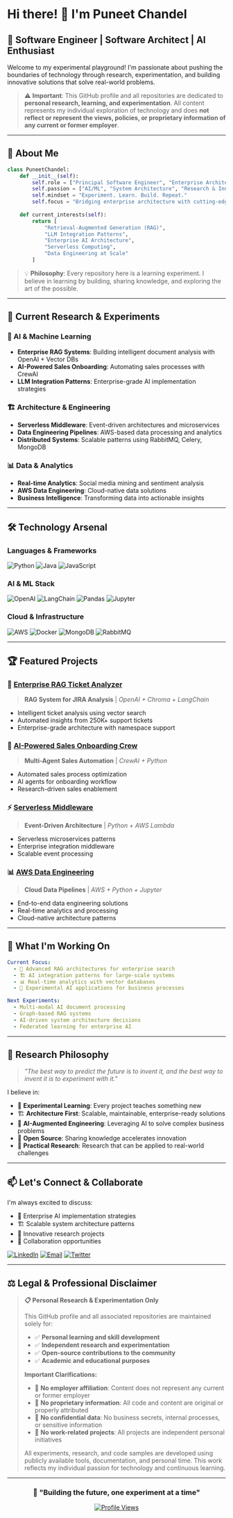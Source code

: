 # Hi there! 👋 I'm Puneet Chandel

## 🚀 Software Engineer | Software Architect | AI Enthusiast

Welcome to my experimental playground! I'm passionate about pushing the boundaries of technology through research, experimentation, and building innovative solutions that solve real-world problems.

> ⚠️ **Important**: This GitHub profile and all repositories are dedicated to **personal research, learning, and experimentation**. All content represents my individual exploration of technology and does **not reflect or represent the views, policies, or proprietary information of any current or former employer**.

---

## 🧠 About Me

```python
class PuneetChandel:
    def __init__(self):
        self.role = ["Principal Software Engineer", "Enterprise Architect"]
        self.passion = ["AI/ML", "System Architecture", "Research & Innovation"]
        self.mindset = "Experiment. Learn. Build. Repeat."
        self.focus = "Bridging enterprise architecture with cutting-edge AI"
        
    def current_interests(self):
        return [
            "Retrieval-Augmented Generation (RAG)",
            "LLM Integration Patterns", 
            "Enterprise AI Architecture",
            "Serverless Computing",
            "Data Engineering at Scale"
        ]
```

> 💡 **Philosophy**: Every repository here is a learning experiment. I believe in learning by building, sharing knowledge, and exploring the art of the possible.

---

## 🔬 Current Research & Experiments

### 🤖 AI & Machine Learning
- **Enterprise RAG Systems**: Building intelligent document analysis with OpenAI + Vector DBs
- **AI-Powered Sales Onboarding**: Automating sales processes with CrewAI
- **LLM Integration Patterns**: Enterprise-grade AI implementation strategies

### 🏗️ Architecture & Engineering
- **Serverless Middleware**: Event-driven architectures and microservices
- **Data Engineering Pipelines**: AWS-based data processing and analytics
- **Distributed Systems**: Scalable patterns using RabbitMQ, Celery, MongoDB

### 📊 Data & Analytics
- **Real-time Analytics**: Social media mining and sentiment analysis
- **AWS Data Engineering**: Cloud-native data solutions
- **Business Intelligence**: Transforming data into actionable insights

---

## 🛠️ Technology Arsenal

### **Languages & Frameworks**
![Python](https://img.shields.io/badge/-Python-3776AB?style=flat-square&logo=python&logoColor=white)
![Java](https://img.shields.io/badge/-Java-007396?style=flat-square&logo=java&logoColor=white)
![JavaScript](https://img.shields.io/badge/-JavaScript-F7DF1E?style=flat-square&logo=javascript&logoColor=black)

### **AI & ML Stack**
![OpenAI](https://img.shields.io/badge/-OpenAI-412991?style=flat-square&logo=openai&logoColor=white)
![LangChain](https://img.shields.io/badge/-LangChain-1C3C3C?style=flat-square&logo=chainlink&logoColor=white)
![Pandas](https://img.shields.io/badge/-Pandas-150458?style=flat-square&logo=pandas&logoColor=white)
![Jupyter](https://img.shields.io/badge/-Jupyter-F37626?style=flat-square&logo=jupyter&logoColor=white)

### **Cloud & Infrastructure**
![AWS](https://img.shields.io/badge/-AWS-232F3E?style=flat-square&logo=amazon-aws&logoColor=white)
![Docker](https://img.shields.io/badge/-Docker-2496ED?style=flat-square&logo=docker&logoColor=white)
![MongoDB](https://img.shields.io/badge/-MongoDB-47A248?style=flat-square&logo=mongodb&logoColor=white)
![RabbitMQ](https://img.shields.io/badge/-RabbitMQ-FF6600?style=flat-square&logo=rabbitmq&logoColor=white)

---


## 🏆 Featured Projects

### 🎯 [Enterprise RAG Ticket Analyzer](https://github.com/PuneetChandel/EnterpriseRAG-TicketsAnalyzer)
> **RAG System for JIRA Analysis** | *OpenAI + Chroma + LangChain*
- Intelligent ticket analysis using vector search
- Automated insights from 250K+ support tickets
- Enterprise-grade architecture with namespace support

### 🤖 [AI-Powered Sales Onboarding Crew](https://github.com/PuneetChandel/AI-PoweredSalesOnboardingCrew)
> **Multi-Agent Sales Automation** | *CrewAI + Python*
- Automated sales process optimization
- AI agents for onboarding workflow
- Research-driven sales enablement

### ⚡ [Serverless Middleware](https://github.com/PuneetChandel/ServerlessMiddleware)
> **Event-Driven Architecture** | *Python + AWS Lambda*
- Serverless microservices patterns
- Enterprise integration middleware
- Scalable event processing

### 📊 [AWS Data Engineering](https://github.com/PuneetChandel/AWSDataEngineering)
> **Cloud Data Pipelines** | *AWS + Python + Jupyter*
- End-to-end data engineering solutions
- Real-time analytics and processing
- Cloud-native architecture patterns

---

## 🎯 What I'm Working On

```yaml
Current Focus:
  - 🧠 Advanced RAG architectures for enterprise search
  - 🏗️ AI integration patterns for large-scale systems  
  - 📊 Real-time analytics with vector databases
  - 🔬 Experimental AI applications for business processes

Next Experiments:
  - Multi-modal AI document processing
  - Graph-based RAG systems
  - AI-driven system architecture decisions
  - Federated learning for enterprise AI
```

---

## 💭 Research Philosophy

> *"The best way to predict the future is to invent it, and the best way to invent it is to experiment with it."*

I believe in:
- 🔬 **Experimental Learning**: Every project teaches something new
- 🏗️ **Architecture First**: Scalable, maintainable, enterprise-ready solutions
- 🤖 **AI-Augmented Engineering**: Leveraging AI to solve complex business problems
- 📖 **Open Source**: Sharing knowledge accelerates innovation
- 🎯 **Practical Research**: Research that can be applied to real-world challenges

---

## 📫 Let's Connect & Collaborate

I'm always excited to discuss:
- 🎯 Enterprise AI implementation strategies
- 🏗️ Scalable system architecture patterns
- 🔬 Innovative research projects
- 🤝 Collaboration opportunities

[![LinkedIn](https://img.shields.io/badge/-LinkedIn-0077B5?style=flat-square&logo=linkedin&logoColor=white)](https://linkedin.com/in/puneet-chandel)
[![Email](https://img.shields.io/badge/-Email-D14836?style=flat-square&logo=gmail&logoColor=white)](mailto:your.email@example.com)
[![Twitter](https://img.shields.io/badge/-Twitter-1DA1F2?style=flat-square&logo=twitter&logoColor=white)](https://twitter.com/your_handle)

---

## ⚖️ Legal & Professional Disclaimer

> **📋 Personal Research & Experimentation Only**
> 
> This GitHub profile and all associated repositories are maintained solely for:
> - ✅ **Personal learning and skill development**
> - ✅ **Independent research and experimentation** 
> - ✅ **Open-source contributions to the community**
> - ✅ **Academic and educational purposes**
>
> **Important Clarifications:**
> - 🚫 **No employer affiliation**: Content does not represent any current or former employer
> - 🚫 **No proprietary information**: All code and content are original or properly attributed
> - 🚫 **No confidential data**: No business secrets, internal processes, or sensitive information
> - 🚫 **No work-related projects**: All projects are independent personal initiatives
>
> All experiments, research, and code samples are developed using publicly available tools, documentation, and personal time. This work reflects my individual passion for technology and continuous learning.

---

<div align="center">

### 🚀 "Building the future, one experiment at a time"

[![Profile Views](https://komarev.com/ghpvc/?username=PuneetChandel&color=blueviolet&style=flat-square)](https://github.com/PuneetChandel)

</div> 
